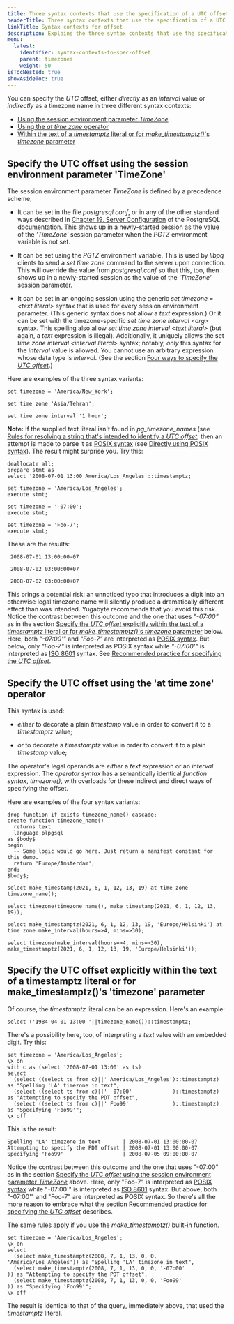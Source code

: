 ```yaml
---
title: Three syntax contexts that use the specification of a UTC offset [YSQL]
headerTitle: Three syntax contexts that use the specification of a UTC offset  
linkTitle: Syntax contexts for offset
description: Explains the three syntax contexts that use the specification of a UTC offset. [YSQL]
menu:
  latest:
    identifier: syntax-contexts-to-spec-offset
    parent: timezones
    weight: 50
isTocNested: true
showAsideToc: true
---
```


You can specify the _UTC_ offset, either _directly_ as an _interval_ value or _indirectly_ as a timezone name in three different syntax contexts:

- [Using the session environment parameter _TimeZone_](#specify-the-utc-offset-using-the-session-environment-parameter-timezone)
- [Using the _at time zone_ operator](#specify-the-utc-offset-using-the-at-time-zone-operator)
- [Within the text of a _timestamptz_ literal or for _make_timestamptz()_'s _timezone_ parameter](#specify-the-utc-offset-explicitly-within-the-text-of-a-timestamptz-literal-or-for-make-timestamptz-s-timezone-parameter)

## Specify the UTC offset using the session environment parameter 'TimeZone'

The session environment parameter _TimeZone_ is defined by a precedence scheme,

- It can be set in the file _postgresql.conf_, or in any of the other standard ways described in [Chapter 19. Server Configuration](https://www.postgresql.org/docs/11/runtime-config.html) of the PostgreSQL documentation. This shows up in a newly-started session as the value of the _'TimeZone'_ session parameter when the _PGTZ_ environment variable is not set.

- It can be set using the _PGTZ_ environment variable. This is used by _libpq_ clients to send a _set time zone_ command to the server upon connection. This will override the value from _postgresql.conf_ so that this, too, then shows up in a newly-started session as the value of the _'TimeZone'_ session parameter.

- It can be set in an ongoing session using the generic _set timezone = \<text literal\>_ syntax that is used for every session environment parameter. (This generic syntax does not allow a _text_ expression.) Or it can be set with the timezone-specific _set time zone interval \<arg\>_ syntax. This spelling also allow _set time zone interval \<text literal\>_ (but again, a _text_ expression is illegal). Additionally, it uniquely allows the set _time zone interval \<interval literal\>_ syntax; notably, _only_ this syntax for the _interval_ value is allowed. You cannot use an arbitrary expression whose data type is _interval_. (See the section [Four ways to specify the _UTC offset_](../ways-to-spec-offset/).)

Here are examples of the three syntax variants:

```plpgsql
set timezone = 'America/New_York';

set time zone 'Asia/Tehran';

set time zone interval '1 hour';
```

**Note:** If the supplied text literal isn't found in _pg_timezone_names_ (see [Rules for resolving a string that's intended to identify a _UTC offset_](../ways-to-spec-offset/name-res-rules/), then an attempt is made to parse it as [POSIX syntax](https://www.postgresql.org/docs/11/datetime-posix-timezone-specs.html) (see [Directly using POSIX syntax](../ways-to-spec-offset/#directly-using-posix-syntax)). The result might surprise you. Try this:

```plpgsql
deallocate all;
prepare stmt as
select '2008-07-01 13:00 America/Los_Angeles'::timestamptz;

set timezone = 'America/Los_Angeles';
execute stmt;

set timezone = '-07:00';
execute stmt;

set timezone = 'Foo-7';
execute stmt;
```

These are the results:

```output
 2008-07-01 13:00:00-07

 2008-07-02 03:00:00+07

 2008-07-02 03:00:00+07
```

This brings a potential risk: an unnoticed typo that introduces a digit into an otherwise legal timezone name will silently produce a dramatically different effect than was intended. Yugabyte recommends that you avoid this risk. Notice the contrast between this outcome and the one that uses _"-07:00"_ as in the section [Specify the _UTC offset_ explicitly within the text of a _timestamptz_ literal or for _make_timestamptz()_'s _timezone_ parameter](#specify-the-utc-offset-explicitly-within-the-text-of-a-timestamptz-literal-or-for-make-interval-s-timezone-parameter) below. Here, both _"-07:00'"_ and _"Foo-7"_ are interpreted as [POSIX syntax](https://www.postgresql.org/docs/11/datetime-posix-timezone-specs.html). But below, only _"Foo-7"_ is interpreted as POSIX syntax while _"-07:00'"_ is interpreted as [ISO 8601](https://en.wikipedia.org/wiki/ISO_8601) syntax. See [Recommended practice for specifying the _UTC offset_](../recommendation/).

## Specify the UTC offset using the 'at time zone' operator

This syntax is used:

- _either_ to decorate a plain _timestamp_ value in order to convert it to a _timestamptz_ value;

- _or_ to decorate a _timestamptz_ value in order to convert it to a plain _timestamp_ value;

The operator's legal operands are _either_ a _text_ expression or an _interval_ expression. The _operator syntax_ has a semantically identical _function syntax_, _timezone()_, with overloads for these indirect and direct ways of specifying the offset.

Here are examples of the four syntax variants:

```plpgsql
drop function if exists timezone_name() cascade;
create function timezone_name()
  returns text
  language plpgsql
as $body$
begin
  -- Some logic would go here. Just return a manifest constant for this demo.
  return 'Europe/Amsterdam';
end;
$body$;

select make_timestamp(2021, 6, 1, 12, 13, 19) at time zone timezone_name();

select timezone(timezone_name(), make_timestamp(2021, 6, 1, 12, 13, 19));

select make_timestamptz(2021, 6, 1, 12, 13, 19, 'Europe/Helsinki') at time zone make_interval(hours=>4, mins=>30);

select timezone(make_interval(hours=>4, mins=>30), make_timestamptz(2021, 6, 1, 12, 13, 19, 'Europe/Helsinki'));
```

## Specify the UTC offset explicitly within the text of a timestamptz literal or for make_timestamptz()'s 'timezone' parameter

Of course, the _timestamptz_ literal can be an expression. Here's an example:

```plpgsql
select ('1984-04-01 13:00 '||timezone_name())::timestamptz;
```

There's a possibility here, too, of interpreting a _text_ value with an embedded digit. Try this:

```plpgsql
set timezone = 'America/Los_Angeles';
\x on
with c as (select '2008-07-01 13:00' as ts)
select
  (select ((select ts from c)||' America/Los_Angeles')::timestamptz) as "Spelling 'LA' timezone in text",
  (select ((select ts from c)||' -07:00'             )::timestamptz) as "Attempting to specify the PDT offset",
  (select ((select ts from c)||' Foo99'              )::timestamptz) as "Specifying 'Foo99'";
\x off
```

This is the result:

```output
Spelling 'LA' timezone in text       | 2008-07-01 13:00:00-07
Attempting to specify the PDT offset | 2008-07-01 13:00:00-07
Specifying 'Foo99'                   | 2008-07-05 09:00:00-07
```

Notice the contrast between this outcome and the one that uses "-07:00" as in the section [Specify the _UTC offset_ using the session environment parameter _TimeZone_](#specify-the-utc-offset-using-the-session-environment-parameter-timezone) above. Here, only "Foo-7" is interpreted as [POSIX syntax](https://www.postgresql.org/docs/11/datetime-posix-timezone-specs.html) while "-07:00'" is interpreted as [ISO 8601](https://en.wikipedia.org/wiki/ISO_8601) syntax. But above, both "-07:00'" and "Foo-7" are interpreted as POSIX syntax. So there's all the more reason to embrace what the section [Recommended practice for specifying the _UTC offset_](../recommendation/) describes.

The same rules apply if you use the _make_timestamptz()_ built-in function.

```plpgsql
set timezone = 'America/Los_Angeles';
\x on
select
  (select make_timestamptz(2008, 7, 1, 13, 0, 0, 'America/Los_Angeles')) as "Spelling 'LA' timezone in text",
  (select make_timestamptz(2008, 7, 1, 13, 0, 0, '-07:00'             )) as "Attempting to specify the PDT offset",
  (select make_timestamptz(2008, 7, 1, 13, 0, 0, 'Foo99'              )) as "Specifying 'Foo99'";
\x off
```

The result is identical to that of the query, immediately above, that used the _timestamptz_ literal.
